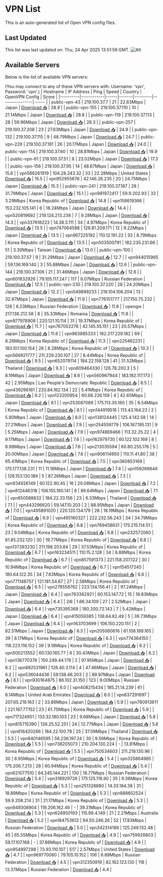 # VPN List

This is an auto-generated list of Open VPN config files.

## Last Updated

This list was last updated on: Thu, 24 Apr 2025 13:51:59 GMT.
![Alt](https://repobeats.axiom.co/api/embed/186b98318ef1479477931607c1ad7d823f12451f.svg "Repobeats analytics image")

## Available Servers

Below is the list of available VPN servers:

(You may connect to any of these VPN servers with: Username: 'vpn', Password: 'vpn'.)
| Hostname | IP Address | Ping | Speed | Country | OpenVPN Config | Score |
|----------|------------|------|-------|---------|----------------| ----- |
| public-vpn-43 | 219.100.37.7 | 21 | 22.63Mbps | Japan | [Download 📥](./configs/server_0_JP.ovpn) | 28.9 |
| public-vpn-155 | 219.100.37.110 | 10 | 21.14Mbps | Japan | [Download 📥](./configs/server_1_JP.ovpn) | 28.8 |
| public-vpn-119 | 219.100.37.113 | 28 | 59.96Mbps | Japan | [Download 📥](./configs/server_2_JP.ovpn) | 28.3 |
| public-vpn-257 | 219.100.37.208 | 23 | 27.63Mbps | Japan | [Download 📥](./configs/server_3_JP.ovpn) | 24.9 |
| public-vpn-132 | 219.100.37.115 | 9 | 48.79Mbps | Japan | [Download 📥](./configs/server_4_JP.ovpn) | 24.7 |
| public-vpn-229 | 219.100.37.191 | 26 | 20.17Mbps | Japan | [Download 📥](./configs/server_5_JP.ovpn) | 24.0 |
| public-vpn-114 | 219.100.37.60 | 10 | 28.81Mbps | Japan | [Download 📥](./configs/server_6_JP.ovpn) | 19.9 |
| public-vpn-61 | 219.100.37.51 | 8 | 23.02Mbps | Japan | [Download 📥](./configs/server_7_JP.ovpn) | 17.3 |
| public-vpn-156 | 219.100.37.95 | 14 | 48.67Mbps | Japan | [Download 📥](./configs/server_8_JP.ovpn) | 15.6 |
| vpn566261919 | 104.28.243.32 | 33 | 22.28Mbps | United States | [Download 📥](./configs/server_9_US.ovpn) | 15.5 |
| vpn952955676 | 42.146.26.235 | 20 | 24.75Mbps | Japan | [Download 📥](./configs/server_10_JP.ovpn) | 15.3 |
| public-vpn-241 | 219.100.37.187 | 28 | 31.79Mbps | Japan | [Download 📥](./configs/server_11_JP.ovpn) | 15.1 |
| vpn981972417 | 59.9.202.93 | 33 | 3.29Mbps | Korea Republic of | [Download 📥](./configs/server_12_KR.ovpn) | 14.8 |
| vpn158619366 | 153.232.105.141 | 6 | 18.24Mbps | Japan | [Download 📥](./configs/server_13_JP.ovpn) | 14.4 |
| vpn520819692 | 219.124.213.238 | 7 | 9.28Mbps | Japan | [Download 📥](./configs/server_14_JP.ovpn) | 14.3 |
| vpn337618223 | 14.38.5.111 | 34 | 4.97Mbps | Korea Republic of | [Download 📥](./configs/server_15_KR.ovpn) | 13.5 |
| vpn747064588 | 126.81.209.171 | 12 | 9.22Mbps | Japan | [Download 📥](./configs/server_16_JP.ovpn) | 13.5 |
| vpn967225192 | 110.12.191.22 | 33 | 8.79Mbps | Korea Republic of | [Download 📥](./configs/server_17_KR.ovpn) | 13.5 |
| vpn503500791 | 182.235.231.66 | 51 | 3.30Mbps | Taiwan | [Download 📥](./configs/server_18_TW.ovpn) | 13.0 |
| public-vpn-100 | 219.100.37.57 | 9 | 31.29Mbps | Japan | [Download 📥](./configs/server_19_JP.ovpn) | 12.7 |
| vpn944015965 | 59.136.169.140 | 3 | 55.68Mbps | Japan | [Download 📥](./configs/server_20_JP.ovpn) | 12.6 |
| public-vpn-144 | 219.100.37.106 | 21 | 31.46Mbps | Japan | [Download 📥](./configs/server_21_JP.ovpn) | 12.6 |
| vpn601632926 | 79.105.117.247 | 117 | 6.07Mbps | Russian Federation | [Download 📥](./configs/server_22_RU.ovpn) | 12.5 |
| public-vpn-235 | 219.100.37.220 | 28 | 24.20Mbps | Japan | [Download 📥](./configs/server_23_JP.ovpn) | 12.2 |
| vpn549899233 | 219.104.106.204 | 13 | 32.87Mbps | Japan | [Download 📥](./configs/server_24_JP.ovpn) | 11.9 |
| vpn776151777 | 217.150.75.232 | 128 | 6.23Mbps | Russian Federation | [Download 📥](./configs/server_25_RU.ovpn) | 11.8 |
| opengw | 217.138.212.58 | 8 | 35.33Mbps | Romania | [Download 📥](./configs/server_26_RO.ovpn) | 11.8 |
| vpn977978908 | 220.121.10.114 | 31 | 19.37Mbps | Korea Republic of | [Download 📥](./configs/server_27_KR.ovpn) | 11.7 |
| vpn767002276 | 42.145.55.151 | 23 | 20.57Mbps | Japan | [Download 📥](./configs/server_28_JP.ovpn) | 11.6 |
| vpn963885333 | 182.217.229.182 | 69 | 8.26Mbps | Korea Republic of | [Download 📥](./configs/server_29_KR.ovpn) | 11.3 |
| vpn225462231 | 183.101.100.154 | 28 | 8.28Mbps | Korea Republic of | [Download 📥](./configs/server_30_KR.ovpn) | 10.3 |
| vpn566921777 | 211.229.230.107 | 27 | 8.44Mbps | Korea Republic of | [Download 📥](./configs/server_31_KR.ovpn) | 9.5 |
| vpn652079114 | 184.22.158.128 | 41 | 31.52Mbps | Thailand | [Download 📥](./configs/server_32_TH.ovpn) | 9.3 |
| vpn809464330 | 126.78.200.3 | 5 | 8.19Mbps | Japan | [Download 📥](./configs/server_33_JP.ovpn) | 8.6 |
| vpn560967944 | 183.182.117.173 | 42 | 2.95Mbps | Lao People's Democratic Republic | [Download 📥](./configs/server_34_LA.ovpn) | 8.5 |
| vpn439296161 | 220.84.162.134 | 22 | 5.41Mbps | Korea Republic of | [Download 📥](./configs/server_35_KR.ovpn) | 8.2 |
| vpn123200954 | 60.68.226.159 | 4 | 42.65Mbps | Japan | [Download 📥](./configs/server_36_JP.ovpn) | 8.1 |
| vpn253087089 | 175.113.30.160 | 35 | 8.54Mbps | Korea Republic of | [Download 📥](./configs/server_37_KR.ovpn) | 8.1 |
| vpn144919516 | 113.43.164.23 | 2 | 5.90Mbps | Japan | [Download 📥](./configs/server_38_JP.ovpn) | 8.0 |
| vpn138124445 | 125.4.142.58 | 14 | 27.21Mbps | Japan | [Download 📥](./configs/server_39_JP.ovpn) | 7.9 |
| vpn254559779 | 106.167.195.131 | 9 | 5.25Mbps | Japan | [Download 📥](./configs/server_40_JP.ovpn) | 7.9 |
| vpn974869466 | 113.32.25.22 | 4 | 9.17Mbps | Japan | [Download 📥](./configs/server_41_JP.ovpn) | 7.6 |
| vpn162979730 | 60.122.102.169 | 8 | 8.98Mbps | Japan | [Download 📥](./configs/server_42_JP.ovpn) | 7.6 |
| vpn213035594 | 60.80.255.176 | 5 | 20.00Mbps | Japan | [Download 📥](./configs/server_43_JP.ovpn) | 7.6 |
| vpn906114950 | 110.11.41.80 | 38 | 65.41Mbps | Korea Republic of | [Download 📥](./configs/server_44_KR.ovpn) | 7.5 |
| vpn360853169 | 175.177.138.231 | 11 | 11.18Mbps | Japan | [Download 📥](./configs/server_45_JP.ovpn) | 7.4 |
| vpn159269846 | 126.153.130.189 | 5 | 87.26Mbps | Japan | [Download 📥](./configs/server_46_JP.ovpn) | 7.3 |
| vpn934926149 | 60.122.90.45 | 16 | 20.08Mbps | Japan | [Download 📥](./configs/server_47_JP.ovpn) | 7.2 |
| vpn812446318 | 106.155.160.141 | 8 | 89.64Mbps | Japan | [Download 📥](./configs/server_48_JP.ovpn) | 7.1 |
| vpn650588832 | 184.22.33.156 | 23 | 6.33Mbps | Thailand | [Download 📥](./configs/server_49_TH.ovpn) | 7.1 |
| vpn443296620 | 59.147.10.203 | 2 | 88.95Mbps | Japan | [Download 📥](./configs/server_50_JP.ovpn) | 7.0 |
| vpn495891020 | 220.120.134.179 | 28 | 18.19Mbps | Korea Republic of | [Download 📥](./configs/server_51_KR.ovpn) | 6.9 |
| vpn495160327 | 222.232.56.243 | 34 | 34.79Mbps | Korea Republic of | [Download 📥](./configs/server_52_KR.ovpn) | 6.8 |
| vpn769458631 | 175.215.114.51 | 23 | 9.04Mbps | Korea Republic of | [Download 📥](./configs/server_53_KR.ovpn) | 6.8 |
| vpn232572060 | 61.85.232.120 | 30 | 19.77Mbps | Korea Republic of | [Download 📥](./configs/server_54_KR.ovpn) | 6.8 |
| vpn137393230 | 211.198.203.84 | 29 | 37.53Mbps | Korea Republic of | [Download 📥](./configs/server_55_KR.ovpn) | 6.7 |
| vpn163234511 | 110.15.2.128 | 34 | 8.88Mbps | Korea Republic of | [Download 📥](./configs/server_56_KR.ovpn) | 6.7 |
| vpn857591373 | 221.158.207.122 | 30 | 10.94Mbps | Korea Republic of | [Download 📥](./configs/server_57_KR.ovpn) | 6.7 |
| vpn154517245 | 180.64.122.35 | 34 | 7.63Mbps | Korea Republic of | [Download 📥](./configs/server_58_KR.ovpn) | 6.6 |
| vpn771148757 | 121.181.54.67 | 27 | 2.58Mbps | Korea Republic of | [Download 📥](./configs/server_59_KR.ovpn) | 6.5 |
| vpn278558762 | 223.134.156.41 | 2 | 97.24Mbps | Japan | [Download 📥](./configs/server_60_JP.ovpn) | 6.4 |
| vpn763362921 | 60.153.147.72 | 15 | 18.83Mbps | Japan | [Download 📥](./configs/server_61_JP.ovpn) | 6.4 |
| 2i6 | 1.66.34.109 | 27 | 2.52Mbps | Japan | [Download 📥](./configs/server_62_JP.ovpn) | 6.4 |
| vpn735395368 | 180.200.72.143 | 7 | 5.42Mbps | Japan | [Download 📥](./configs/server_63_JP.ovpn) | 6.4 |
| vpn415059385 | 138.64.82.49 | 5 | 39.73Mbps | Japan | [Download 📥](./configs/server_64_JP.ovpn) | 6.4 |
| vpn163703699 | 106.150.220.151 | 2 | 82.51Mbps | Japan | [Download 📥](./configs/server_65_JP.ovpn) | 6.3 |
| vpn205060616 | 61.108.189.165 | 39 | 8.17Mbps | Korea Republic of | [Download 📥](./configs/server_66_KR.ovpn) | 6.3 |
| vpn774364150 | 118.223.116.152 | 39 | 9.18Mbps | Korea Republic of | [Download 📥](./configs/server_67_KR.ovpn) | 6.2 |
| vpn500213552 | 60.130.165.77 | 6 | 30.43Mbps | Japan | [Download 📥](./configs/server_68_JP.ovpn) | 6.2 |
| vpn136770376 | 150.249.44.178 | 2 | 97.95Mbps | Japan | [Download 📥](./configs/server_69_JP.ovpn) | 6.2 |
| vpn892531961 | 126.40.3.114 | 4 | 47.46Mbps | Japan | [Download 📥](./configs/server_70_JP.ovpn) | 6.2 |
| vpn536044436 | 59.138.46.203 | 2 | 89.97Mbps | Japan | [Download 📥](./configs/server_71_JP.ovpn) | 6.1 |
| vpn930164875 | 86.102.31.150 | 123 | 9.00Mbps | Russian Federation | [Download 📥](./configs/server_72_RU.ovpn) | 6.0 |
| vpn408215434 | 185.21.14.239 | 61 | 8.14Mbps | United Arab Emirates | [Download 📥](./configs/server_73_AE.ovpn) | 6.0 |
| vpn637291697 | 207.65.219.163 | 2 | 33.86Mbps | Japan | [Download 📥](./configs/server_74_JP.ovpn) | 5.9 |
| vpn780913611 | 221.167.77.152 | 23 | 61.75Mbps | Korea Republic of | [Download 📥](./configs/server_75_KR.ovpn) | 5.9 |
| vpn717324951 | 133.32.180.103 | 23 | 9.68Mbps | Japan | [Download 📥](./configs/server_76_JP.ovpn) | 5.8 |
| vpn815715390 | 126.25.52.251 | 24 | 12.77Mbps | Japan | [Download 📥](./configs/server_77_JP.ovpn) | 5.6 |
| vpn616420266 | 184.22.100.78 | 25 | 37.09Mbps | Thailand | [Download 📥](./configs/server_78_TH.ovpn) | 5.5 |
| vpn840146595 | 58.236.197.24 | 30 | 9.59Mbps | Korea Republic of | [Download 📥](./configs/server_79_KR.ovpn) | 5.5 |
| vpn738205073 | 210.204.130.224 | - | 13.81Mbps | Korea Republic of | [Download 📥](./configs/server_80_KR.ovpn) | 5.5 |
| vpn750534603 | 211.219.130.96 | 30 | 8.95Mbps | Korea Republic of | [Download 📥](./configs/server_81_KR.ovpn) | 5.4 |
| vpn325864985 | 175.206.7.213 | 28 | 60.94Mbps | Korea Republic of | [Download 📥](./configs/server_82_KR.ovpn) | 5.4 |
| vpn621077510 | 94.245.144.221 | 130 | 18.77Mbps | Russian Federation | [Download 📥](./configs/server_83_RU.ovpn) | 5.4 |
| vpn318929726 | 175.125.116.90 | 35 | 9.36Mbps | Korea Republic of | [Download 📥](./configs/server_84_KR.ovpn) | 5.3 |
| vpn251328880 | 14.33.184.38 | 31 | 18.89Mbps | Korea Republic of | [Download 📥](./configs/server_85_KR.ovpn) | 5.3 |
| vpn888652524 | 59.9.208.214 | 31 | 21.17Mbps | Korea Republic of | [Download 📥](./configs/server_86_KR.ovpn) | 5.3 |
| vpn949308904 | 119.206.162.46 | - | 39.31Mbps | Korea Republic of | [Download 📥](./configs/server_87_KR.ovpn) | 5.3 |
| vpn624950193 | 115.69.4.149 | 21 | 2.21Mbps | Australia | [Download 📥](./configs/server_88_AU.ovpn) | 5.2 |
| vpn184753612 | 94.50.246.26 | 52 | 17.83Mbps | Russian Federation | [Download 📥](./configs/server_89_RU.ovpn) | 5.0 |
| vpn342314189 | 125.249.132.48 | 45 | 65.55Mbps | Korea Republic of | [Download 📥](./configs/server_90_KR.ovpn) | 4.9 |
| vpn759926803 | 59.17.107.168 | - | 37.86Mbps | Korea Republic of | [Download 📥](./configs/server_91_KR.ovpn) | 4.9 |
| vpn954897298 | 73.93.110.107 | 517 | 2.57Mbps | United States | [Download 📥](./configs/server_92_US.ovpn) | 4.7 |
| vpn969770060 | 79.105.10.152 | 106 | 6.89Mbps | Russian Federation | [Download 📥](./configs/server_93_RU.ovpn) | 4.5 |
| vpn312350919 | 82.162.123.130 | 118 | 13.37Mbps | Russian Federation | [Download 📥](./configs/server_94_RU.ovpn) | 4.4 |
